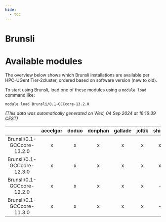 ```yaml
---
hide:
  - toc
---
```


Brunsli
=======

# Available modules


The overview below shows which Brunsli installations are available per HPC-UGent Tier-2cluster, ordered based on software version (new to old).

To start using Brunsli, load one of these modules using a `module load` command like:

```shell
module load Brunsli/0.1-GCCcore-13.2.0
```

*(This data was automatically generated on Wed, 04 Sep 2024 at 16:16:39 CEST)*  

| |accelgor|doduo|donphan|gallade|joltik|shinx|skitty|
| :---: | :---: | :---: | :---: | :---: | :---: | :---: | :---: |
|Brunsli/0.1-GCCcore-13.2.0|x|x|x|x|x|x|x|
|Brunsli/0.1-GCCcore-12.3.0|x|x|x|x|x|x|x|
|Brunsli/0.1-GCCcore-12.2.0|x|x|x|x|x|-|x|
|Brunsli/0.1-GCCcore-11.3.0|x|x|x|x|x|-|x|
